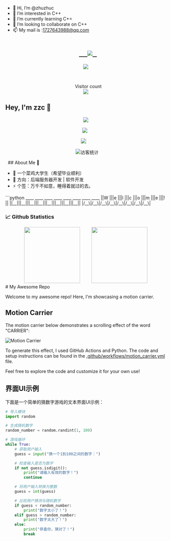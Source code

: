 - 👋 Hi, I’m @zhuzhuc
- 👀 I’m interested in C++
- 🌱 I’m currently learning C+=
- 💞️ I’m looking to collaborate on C++
- 📫 My mail is :1727643988@qq.com
<!-- 动态打字效果 -->
<h1 align="center">
  <a href="https://github.com/zhuzhuc">  
    <img src="https://readme-typing-svg.herokuapp.com/?lines=Hello%2C%20World!;欢迎来到zzc的主页!&center=true&size=27">
  </a>
</h1>

<!-- 贪吃蛇代码贡献图 -->
<div align="center"><img src="https://tong-1306822294.cos.ap-beijing.myqcloud.com/tong/picture/202212222311275.svg" /></div>

  <p align="center">
    Visitor count<br><img src="https://profile-counter.glitch.me/zhuzhuc/count.svg" /> 
</p>


## Hey, I'm zzc 🙋
<!-- 敲代码的图片 -->
<div align="center" ><img order-radius="100px" src="https://tong-1306822294.cos.ap-beijing.myqcloud.com/tong/picture/202212222312468.gif"/></div>
<br>

<!-- 个人资料徽标 -->
<div align="center">
  <a href="https://v.kuaishou.com/cDejxp"><img src="https://img.shields.io/badge/website-%E4%B8%AA%E4%BA%BA%E7%BD%91%E7%AB%99-blue"></a>&emsp;

<a href="https://www.zhihu.com/people/qian-lan-wa"><img src="https://img.shields.io/badge/zhihu-%E7%9F%A5%E4%B9%8E-blue"></a>&emsp;
<!-- 访客数统计徽标 -->   
  <img src="https://visitor-badge.glitch.me/badge?page_id=zhuzhuc" alt="访客统计" /></div>
  ## About Me :raised_hands:

- 🔭 一个菜鸡大学生（希望毕业顺利）
- 🤔 方向：后端服务器开发 | 软件开发
- ⚡ 个签：万千不如意，睡得着就过的去。 

</p>
```python
____ ____ ____ ____ ____ ____ ____ ____
||W |||e |||l |||c |||o |||m |||e |||! ||
||__|||__|||__|||__|||__|||__|||__|||__||
|/__\|/__\|/__\|/__\|/__\|/__\|/__\|/__\|

### 📈 Github Statistics

<div align="center">
    <span>&emsp;&emsp;</span>
    <img height="175px" src="https://github-readme-stats.vercel.app/api?username=zhuzhuc&count_private=true&show_icons=true" />
    <span>&emsp;&emsp;</span>
    <img height="175px" src="https://github-readme-stats.vercel.app/api/top-langs/?username=zhuzhuc&layout=compact&langs_count=8" />
    <span>&emsp;&emsp;</span>
</div>
# My Awesome Repo

Welcome to my awesome repo! Here, I'm showcasing a motion carrier.

## Motion Carrier

The motion carrier below demonstrates a scrolling effect of the word "CARRIER":

<!-- 播放动画 -->
![Motion Carrier](motion_carrier.gif)

To generate this effect, I used GitHub Actions and Python. The code and setup instructions can be found in the [.github/workflows/motion_carrier.yml](.github/workflows/motion_carrier.yml) file.

Feel free to explore the code and customize it for your own use!
## 界面UI示例

下面是一个简单的猜数字游戏的文本界面UI示例：

```python
# 导入模块
import random

# 生成随机数字
random_number = random.randint(1, 100)

# 游戏循环
while True:
    # 获取用户输入
    guess = input("猜一个1到100之间的数字：")

    # 检查输入是否为数字
    if not guess.isdigit():
        print("请输入有效的数字！")
        continue

    # 将用户输入转换为整数
    guess = int(guess)

    # 比较用户猜测与随机数字
    if guess < random_number:
        print("数字太小了！")
    elif guess > random_number:
        print("数字太大了！")
    else:
        print("恭喜你，猜对了！")
        break




